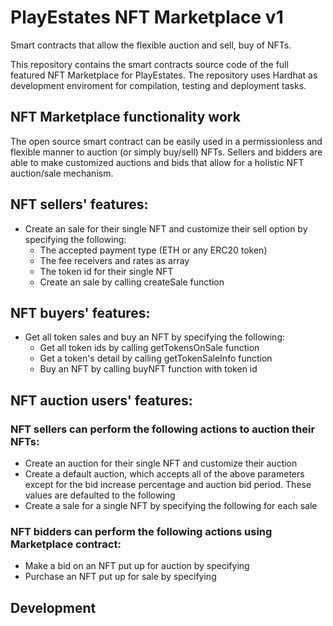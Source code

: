 # PlayEstates NFT Marketplace v1

Smart contracts that allow the flexible auction and sell, buy of NFTs.


This repository contains the smart contracts source code of the full featured NFT Marketplace for PlayEstates. 
The repository uses Hardhat as development enviroment for compilation, testing and deployment tasks.

## NFT Marketplace functionality work

The open source smart contract can be easily used in a permissionless and flexible manner to auction (or simply buy/sell) NFTs. Sellers and bidders are able to make customized auctions and bids that allow for a holistic NFT auction/sale mechanism.

## NFT sellers' features:
- Create an sale for their single NFT and customize their sell option by specifying the following:
  - The accepted payment type (ETH or any ERC20 token)
  - The fee receivers and rates as array
  - The token id for their single NFT
  - Create an sale by calling createSale function

## NFT buyers' features:
- Get all token sales and buy an NFT by specifying the following:
  - Get all token ids by calling getTokensOnSale function
  - Get a token's detail by calling getTokenSaleInfo function
  - Buy an NFT by calling buyNFT function with token id
    
## NFT auction users' features:
### NFT sellers can perform the following actions to auction their NFTs:
- Create an auction for their single NFT and customize their auction
- Create a default auction, which accepts all of the above parameters except for the bid increase percentage and auction bid period. These values are defaulted to the following
- Create a sale for a single NFT by specifying the following for each sale
### NFT bidders can perform the following actions using Marketplace contract:
- Make a bid on an NFT put up for auction by specifying
- Purchase an NFT put up for sale by specifying

## Development